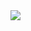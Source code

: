 <a href="https://portal.azure.com/#create/Microsoft.Template/uri/https%3A%2F%2Fraw.githubusercontent.com%2Fdigeler%2Fmanaged-disk-exist%2Fmaster%2F/azuredeploy%20(005).json" target="_blank">
    <img src="http://azuredeploy.net/deploybutton.png"/>
</a>


